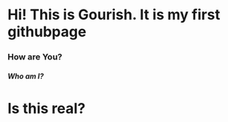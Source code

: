 #     Hi! This is Gourish. It is my first githubpage
###    How are You?
#####   Who am I?
#      Is this real?

